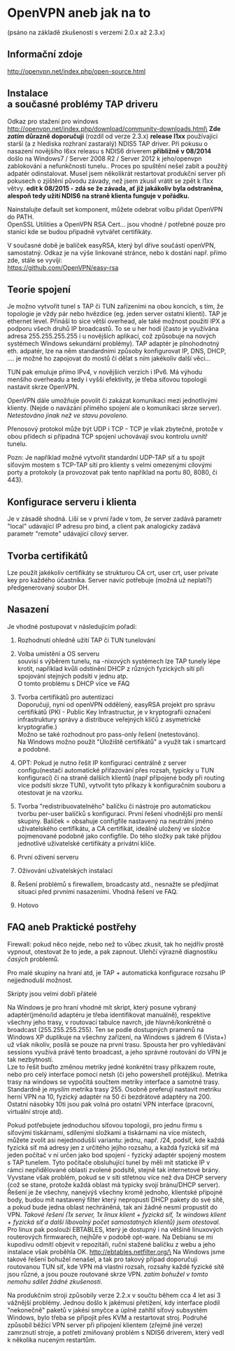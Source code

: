 OpenVPN aneb jak na to
======================

(psáno na základě zkušeností s verzemi 2.0.x až 2.3.x)

Informační zdoje
----------------

http://openvpn.net/index.php/open-source.html

Instalace\
a současné problémy TAP driveru
-------------------------------

Odkaz pro stažení pro windows\
http://openvpn.net/index.php/download/community-downloads.html\
**Zde *zatím* důrazně doporučuji** (rozdíl od verze 2.3.x) **release
I1xx** používající starší (a z hlediska rozhraní zastaralý) NDIS5 TAP
driver. Při pokusu o nasazení novějšího I6xx releasu s NDIS6 driverem
**přibližně v 08/2014** došlo na Windows7 / Server 2008 R2 / Server 2012
k jeho/openvpn zablokování a nefunkčnosti tunelu.. Proces po spuštění
nešel zabít a použitý adpatér odinstalovat. Musel jsem několikrát
restartovat produkční server při pokusech o zjištění původu závady, než
jsem zkusil vrátit se zpět k I1xx větvy. **edit k 08/2015 - zdá se že
závada, ať již jakákoliv byla odstraněna, alespoň tedy užití NDIS6 na
straně klienta funguje v pořádku.**

Nainstalujte default set komponent, můžete odebrat volbu přidat OpenVPN
do PATH.\
OpenSSL Utilities a OpenVPN RSA Cert... jsou vhodné / potřebné pouze pro
stanici kde se budou případně vytvářet certifikáty.

V současné době je balíček easyRSA, který byl dříve součástí openVPN,
samostatný. Odkaz je na výše linkované stránce, nebo k dostání např.
přímo zde, stále se vyvíjí:\
https://github.com/OpenVPN/easy-rsa

Teorie spojení
--------------

Je možno vytvořit tunel s TAP či TUN zařízeními na obou koncích, s tím,
že topologie je vždy pár nebo hvězdice (eg. jeden server ostatní
klienti). TAP je ethernet level. Přináší to sice větší overhead, ale
také možnost použití IPX a podporu všech druhů IP broadcastů. To se u
her hodí (často je využívána adresa 255.255.255.255 i u novějších
aplikací, což způsobuje na nových systémech Windows sekundární
problémy). TAP adaptér je plnohodnotný eth. adpatér, lze na něm
standardními způsoby konfigurovat IP, DNS, DHCP, .... je možné ho
zapojovat do mostů či dělat s ním jakékoliv další věci...

TUN pak emuluje přímo IPv4, v novějších verzích i IPv6. Má výhodu
menšího overheadu a tedy i vyšší efektivity, je třeba síťovou topologii
nastavit skrze OpenVPN.

OpenVPN dále umožňuje povolit či zakázat komunikaci mezi jednotlivými
klienty. (Nejde o navázání přímého spojení ale o komunikaci skrze
server). *Netestováno jinak než ve stavu povoleno.*

Přenosový protokol může být UDP i TCP - TCP je však zbytečné, protože v
obou přídech si případná TCP spojení uchovávají svou kontrolu uvnitř
tunelu.

Pozn: Je například možné vytvořit standardní UDP-TAP síť a tu spojit
síťovým mostem s TCP-TAP sítí pro klienty s velmi omezenými cílovými
porty a protokoly (a provozovat pak tento například na portu 80, 8080,
či 443).

Konfigurace serveru i klienta
-----------------------------

Je v zásadě shodná. Liší se v první řade v tom, že server zadává
parametr "local" udávající IP adresu pro bind, a client pak analogicky
zadává parametr "remote" udávající cílový server.

Tvorba certifikátů
------------------

Lze použít jakékoliv certifikáty se strukturou CA crt, user crt, user
private key pro každého účastníka. Server navíc potřebuje (možná už
neplatí?) předgenerovaný soubor DH.

Nasazení
--------

Je vhodné postupovat v následujícím pořadí:

1.  Rozhodnutí ohledně užití TAP či TUN tunelování

2.  Volba umístění a OS serveru\
    souvisí s výběrem tunelu, na -nixových systémech lze TAP tunely lépe
    krotit, například kvůli odstínění DHCP z různých fyzických sítí při
    spojování stejných podsítí v jednu atp.\
    O tomto problému s DHCP více ve FAQ

3.  Tvorba certifikátů pro autentizaci\
    Doporučuji, nyní od openVPN oddělený, easyRSA projekt pro správu
    certifikátů (PKI - Public Key Infrastructur, je v kryptografii
    označení infrastruktury správy a distribuce veřejných klíčů z
    asymetrické kryptografie.)\
    Možno se také rozhodnout pro pass-only řešení (netestováno).\
    Na Windows možno použít "Úložiště certifikátů" a využít tak i
    smartcard a podobné.

4.  OPT: Pokud je nutno řešit IP konfiguraci centrálně z server
    configu(nestačí automatické přiřazování přes rozsah, typicky u
    TUN konfigurací) či na straně dalších klientů (např přípojené body
    při routing více podsítí skrze TUN), vytvořit tyto příkazy k
    konfiguračním souboru a otestovat je na vzorku.

5.  Tvorba "redistribuovatelného" balíčku či nástroje pro automatickou
    tvorbu per-user balíčků s konfigurací. První řešení vhodnější pro
    menší skupiny. Balíček = obsahuje configfile nastavený na neutrální
    jméno uživatelského certifikátu, a CA certifikát, ideálně uložený ve
    složce pojmenované podobně jako configfile. Do tého složky pak také
    příjdou jednotlivé uživatelské certifikáty a privátní klíče.

6.  První oživení serveru

7.  Oživování uživatelských instalací

8.  Řešení problémů s firewallem, broadcasty atd., nesnažte se předjímat
    situaci před prvními nasazeními. Vhodná řešení ve FAQ.

9.  Hotovo

FAQ aneb Praktické postřehy
---------------------------

Firewall: pokud něco nejde, nebo než to vůbec zkusit, tak ho nejdřív
prostě vypnout, otestovat že to jede, a pak zapnout. Ulehčí výrazně
diagnostiku *časých* problemů.

Pro malé skupiny na hraní atd, je TAP + automatická konfigurace rozsahu
IP nejjednoduší možnost.

Skripty jsou velmi dobří přátelé

Na Windows je pro hraní vhodné mít skript, který posune vybraný
adaptér(jméno/id adaptéru je třeba identifikovat manuálně), respektive
všechny jeho trasy, v routovací tabulce navrch, jde hlavně/konkrétně o
broadcast (255.255.255.255). Ten se podle dostupných pramenů na Windows
XP duplikuje na všechny zařízení, na Windows s jádrem 6 (Vista+) už však
nikoliv, posílá se pouze na první trasu. Spousta her pro vyhledávání
sessions využívá právě tento broadcast, a jeho správné routování do VPN
je tak nezbytností.\
Lze to řešit buďto změnou metriky jedné konkrétní trasy příkazem route,
nebo pro celý interface pomocí netsh (či jeho powershell protějšku).
Metrika trasy na windows se vypočítá součtem metriky interface a samotné
trasy. Standardně je *myslím* metrika trasy 255. Osobně preferují
nastavit metriku herní VPN na 10, fyzický adaptér na 50 či bezdrátové
adaptéry na 200. Ostatní násobky 10ti jsou pak volná pro ostatní VPN
interface (pracovní, virtuální stroje atd).

Pokud potřebujete jednoduchou síťovou topologii, pro jednu firmu s
síťovými tiskárnami, sdílenými složkami a tiskárnami na více místech,
můžete zvolit asi nejednodušší variantu: jednu, např. /24, podsíť, kde
každá fyzická síť má adresy jen z určitého jejího rozsahu, a každá
fyzická síť má jeden počítač v ní určen jako bod spojení - fyzický
adaptér spojený mostem s TAP tunelem. Tyto počítače obsluhující tunel by
měli mít statické IP v rámci nepřidělované oblasti zvolené podsítě,
stejně tak internetové brány. Vyvstane však problém, pokud se v síti
střetnou více než dva DHCP servery (což se stane, protože každá oblast
má typicky svojí bránu/DHCP server). Řešení je že všechny, nanejvýš
všechny kromě jednoho, klientské přípojné body, budou mít nastavený
filter který nepropustí DHCP pakety do své sítě, a pokud bude jedna
oblast nechráněná, tak ani žádné nesmí propustit do VPN. *Takové řešení
(1x server, 1x linux klient + fyzická síť, 1x windows klient + fyzická
síť a další libovolný počet samostatných klientů) jsem otestoval.*\
Pro linux pak poslouží EBTABLES, který je dostupný i na většině
linuxových routerových firmwarech, nejhůře v podobě opt-ware. Na Debianu
se mi kupodivu odmítl objevit v repozitáři, ruční stažené balíčku z webu
a jeho instalace však proběhla OK. http://ebtables.netfilter.org/\
Na Windows jsme takové řešení bohužel nenašel, a tak pro takový případ
doporučuji routovanou TUN síť, kde VPN má vlastní rozsah, rozsahy každé
fyzické sítě jsou různé, a jsou pouze routované skrze VPN. *zatím
bohužel v tomto nemohu sdílet žádné zkušenosti*.

Na produkčním stroji způsobily verze 2.2.x v součtu během cca 4 let asi
3 vážnější problémy. Jednou došlo k jakémusi přetížení, kdy interface
plodil "nekonečně" paketů v jakési smyčce a úplně zahltil síťový
subsystém Windows, bylo třeba se připojit přes KVM a restartovat stroj.
Podruhé způsobil běžící VPN server při připojení klientem (zřejmě jiné
verze) zamrznutí stroje, a potřetí zmiňovaný problém s NDIS6 driverem,
který vedl k několika nuceným restartům.

